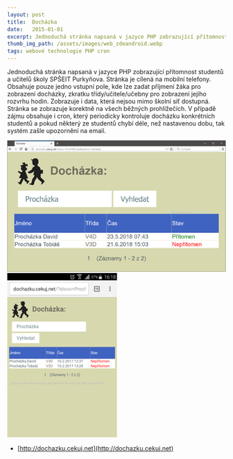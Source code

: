 ```yaml
---
layout: post
title:  Docházka
date:   2015-01-01
excerpt: Jednoduchá stránka napsaná v jazyce PHP zobrazující přítomnost studentů a učitelů školy SPŠEIT Purkyňova.
thumb_img_path: /assets/images/web_zdeandroid.webp
tags: webové technologie PHP cron
---
```


Jednoduchá stránka napsaná v jazyce PHP zobrazující přítomnost studentů a učitelů školy SPŠEIT Purkyňova. Stránka je cílená na mobilní telefony. Obsahuje pouze jedno vstupní pole, kde lze zadat příjmení žáka pro zobrazení docházky, zkratku třídy/učitele/učebny pro zobrazení jejího rozvrhu hodin. Zobrazuje i data, která nejsou mimo školní síť dostupná. Stránka se zobrazuje korektně na všech běžných prohlížečích. V případě zájmu obsahuje i cron, který periodicky kontroluje docházku konkrétních studentů a pokud některý ze studentů chybí déle, než nastavenou dobu, tak systém zašle upozornění na email.

![Desktop screenshot](/assets/images/web_zdewin.webp)
![Mobile screenshot](/assets/images/web_zdeandroid.webp)

 - [http://dochazku.cekuj.net](http://dochazku.cekuj.net)
